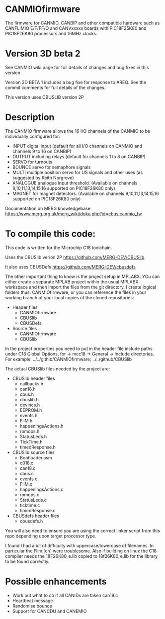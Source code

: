 # CANMIOfirmware

The firmware for CANMIO, CANBIP and other compatible hardware such as CANFLIMIO E/F/FF/O and CANVxxxxx boards with PIC18F25K80 and PIC18F26K80 processors and 16MHz clocks.


# Version 3D beta 2

See CANMIO wiki page for full details of changes and bug fixes in this version

Version 3D BETA 1 includes a bug fixe for response to AREQ.
See the commit comments for full details of the changes.

This version uses CBUSLIB version 2P


# Description

The CANMIO firmware allows the 16 I/O channels of the CANMIO to be individually configured for:

  * INPUT digital input (default for all I/O channels on CANMIO and channels 9 to 16 on CANBIP)
  * OUTPUT including relays (default for channels 1 to 8 on CANBIP)
  * SERVO for turnouts
  * BOUNCE servo for semaphore signals
  * MULTI multiple position servo for US signals and other uses (as suggested by Keith Norgrove)
  * ANALOGUE analogue input threshold. (Available on channels 9,10,11,13,14,15,16 supported on PIC18F26K80 only)
  * MAGNET for magnet detectors. (Available on channels 9,10,11,13,14,15,16 supported on PIC18F26K80 only)

Documentation on MERG knowledgebase https://www.merg.org.uk/merg_wiki/doku.php?id=cbus:canmio_fw

# To compile this code:
This code is written for the Microchip C18 toolchain.

Uses the CBUSlib verion 2P  https://github.com/MERG-DEV/CBUSlib.

It also uses CBUSDefs  https://github.com/MERG-DEV/cbusdefs

The other important thing to know is the project setup in MPLABX. YOu can either create a separate MPLAB project within the usual MPLABX workspace and then import the files from the git directory. I create logical folders thus:
CANMIOfirmware, or you can reference the files in your working branch of your local copies of the cloned repositories:
  * Header files
    - CANMIOfirmware
    - CBUSlib
	- CBUSDefs
  * Source files
    - CANMIOfirmware
    - CBUSlib

In the project properties you need to put in the header file include paths under C18 Global Options, for  -> mcc18 -> General -> Include directories. For example:  ../../githib/CANMIOfirmware; ../../github/CBUSlib

The actual CBUSlib files needed by the project are:
  * CBUSlib header files
    - callbacks.h
    - can18.h
    - cbus.h
    - cbuslib.h
    - devincs.h
    - EEPROM.h
    - events.h
    - FliM.h
	- happeningsActions.h
    - romops.h
    - StatusLeds.h
    - TickTime.h
	- timedResponse.h
  * CBUSlib source files
    - Bootloader.asm
    - c018.c
    - can18.c
    - cbus.c
    - events.c
	- FliM.c
	- happeningsActions.c
    - romops.c
    - StatusLeds.c
    - ticktime.c
	- timedResponse.c
  * CBUSdefs header files
    - cbusdefs.h

You will also need to ensure you are using the correct linker script from this repo depending upon target processor type. 

I found I had a bit of difficulty with uppercase/lowercase of filenames. In particular the Flim.[ch] were troublesome.
Also if building on linux the C18 compiler needs the 18F26K80_e.lib copied to 18f26K80_e.lib for the library to be found correctly.

# Possible enhancements
  * Work out what to do if all CANIDs are taken can18.c
  * Heartbeat message
  * Randomise bounce
  * Support for CANCDU and CANEMIO

